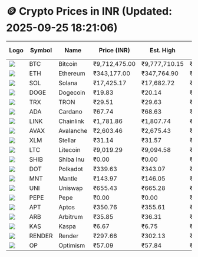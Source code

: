 # 🪙 Crypto Prices in INR (Updated: 2025-09-25 18:21:06)

| Logo | Symbol | Name       | Price (INR) | Est. High | Est. Low | Gross Profit | Fees | Net Profit | ROI % |
|------|--------|------------|-------------|-----------|----------|---------------|------|-------------|--------|
| ![](https://coin-images.coingecko.com/coins/images/1/large/bitcoin.png?1696501400) | BTC    | Bitcoin    | ₹9,712,475.00 | ₹9,777,710.15 | ₹9,647,239.85 | ₹1,352.41 | ₹200.00 | ₹1,152.41 | 1.15% |
| ![](https://coin-images.coingecko.com/coins/images/279/large/ethereum.png?1696501628) | ETH    | Ethereum   | ₹343,177.00 | ₹347,764.90 | ₹338,589.10 | ₹2,710.01 | ₹200.00 | ₹2,510.01 | 2.51% |
| ![](https://coin-images.coingecko.com/coins/images/4128/large/solana.png?1718769756) | SOL    | Solana     | ₹17,425.17 | ₹17,682.72 | ₹17,167.62 | ₹3,000.38 | ₹200.00 | ₹2,800.38 | 2.80% |
| ![](https://coin-images.coingecko.com/coins/images/5/large/dogecoin.png?1696501409) | DOGE   | Dogecoin   | ₹19.83 | ₹20.14 | ₹19.52 | ₹3,150.21 | ₹200.00 | ₹2,950.21 | 2.95% |
| ![](https://coin-images.coingecko.com/coins/images/1094/large/tron-logo.png?1696502193) | TRX    | TRON       | ₹29.51 | ₹29.63 | ₹29.39 | ₹785.86 | ₹200.00 | ₹585.86 | 0.59% |
| ![](https://coin-images.coingecko.com/coins/images/975/large/cardano.png?1696502090) | ADA    | Cardano    | ₹67.74 | ₹68.63 | ₹66.85 | ₹2,665.71 | ₹200.00 | ₹2,465.71 | 2.47% |
| ![](https://coin-images.coingecko.com/coins/images/877/large/chainlink-new-logo.png?1696502009) | LINK   | Chainlink  | ₹1,781.86 | ₹1,807.74 | ₹1,755.98 | ₹2,947.93 | ₹200.00 | ₹2,747.93 | 2.75% |
| ![](https://coin-images.coingecko.com/coins/images/12559/large/Avalanche_Circle_RedWhite_Trans.png?1696512369) | AVAX   | Avalanche  | ₹2,603.46 | ₹2,675.43 | ₹2,531.49 | ₹5,685.61 | ₹200.00 | ₹5,485.61 | 5.49% |
| ![](https://coin-images.coingecko.com/coins/images/100/large/fmpFRHHQ_400x400.jpg?1735231350) | XLM    | Stellar    | ₹31.14 | ₹31.57 | ₹30.71 | ₹2,823.51 | ₹200.00 | ₹2,623.51 | 2.62% |
| ![](https://coin-images.coingecko.com/coins/images/2/large/litecoin.png?1696501400) | LTC    | Litecoin   | ₹9,019.29 | ₹9,094.58 | ₹8,944.00 | ₹1,683.61 | ₹200.00 | ₹1,483.61 | 1.48% |
| ![](https://coin-images.coingecko.com/coins/images/11939/large/shiba.png?1696511800) | SHIB   | Shiba Inu  | ₹0.00 | ₹0.00 | ₹0.00 | ₹1,843.18 | ₹200.00 | ₹1,643.18 | 1.64% |
| ![](https://coin-images.coingecko.com/coins/images/12171/large/polkadot.png?1696512008) | DOT    | Polkadot   | ₹339.63 | ₹343.07 | ₹336.19 | ₹2,044.36 | ₹200.00 | ₹1,844.36 | 1.84% |
| ![](https://coin-images.coingecko.com/coins/images/30980/large/Mantle-Logo-mark.png?1739213200) | MNT    | Mantle     | ₹143.97 | ₹146.05 | ₹141.89 | ₹2,926.13 | ₹200.00 | ₹2,726.13 | 2.73% |
| ![](https://coin-images.coingecko.com/coins/images/12504/large/uniswap-logo.png?1720676669) | UNI    | Uniswap    | ₹655.43 | ₹665.28 | ₹645.58 | ₹3,052.62 | ₹200.00 | ₹2,852.62 | 2.85% |
| ![](https://coin-images.coingecko.com/coins/images/29850/large/pepe-token.jpeg?1696528776) | PEPE   | Pepe       | ₹0.00 | ₹0.00 | ₹0.00 | ₹2,711.57 | ₹200.00 | ₹2,511.57 | 2.51% |
| ![](https://coin-images.coingecko.com/coins/images/26455/large/aptos_round.png?1696525528) | APT    | Aptos      | ₹350.76 | ₹355.61 | ₹345.91 | ₹2,803.03 | ₹200.00 | ₹2,603.03 | 2.60% |
| ![](https://coin-images.coingecko.com/coins/images/16547/large/arb.jpg?1721358242) | ARB    | Arbitrum   | ₹35.85 | ₹36.31 | ₹35.39 | ₹2,593.88 | ₹200.00 | ₹2,393.88 | 2.39% |
| ![](https://coin-images.coingecko.com/coins/images/25751/large/kaspa-icon-exchanges.png?1696524837) | KAS    | Kaspa      | ₹6.67 | ₹6.75 | ₹6.59 | ₹2,274.45 | ₹200.00 | ₹2,074.45 | 2.07% |
| ![](https://coin-images.coingecko.com/coins/images/11636/large/rndr.png?1696511529) | RENDER | Render     | ₹297.66 | ₹302.13 | ₹293.19 | ₹3,050.26 | ₹200.00 | ₹2,850.26 | 2.85% |
| ![](https://coin-images.coingecko.com/coins/images/25244/large/Optimism.png?1696524385) | OP     | Optimism   | ₹57.09 | ₹57.84 | ₹56.34 | ₹2,662.41 | ₹200.00 | ₹2,462.41 | 2.46% |
